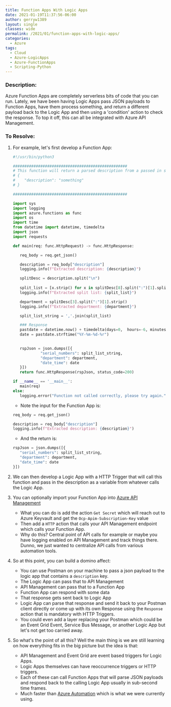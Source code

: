 ```yaml
---
title: Function Apps With Logic Apps
date: 2021-01-19T11:37:56-06:00
author: gerryw1389
layout: single
classes: wide
permalink: /2021/01/function-apps-with-logic-apps/
categories:
  - Azure
tags:
  - Cloud
  - Azure-LogicApps
  - Azure-FunctionApps
  - Scripting-Python
---
```

<!--more-->

### Description:

Azure Function Apps are completely serverless bits of code that you can run. Lately, we have been having Logic Apps pass JSON payloads to Function Apps, have them process something, and return a different payload back to the Logic App and then using a 'condition' action to check the response. To top it off, this can all be integrated with Azure API Management.

### To Resolve:

1. For example, let's first develop a Function App:

   ```python
   #!/usr/bin/python3

   ##################################################
   # This function will return a parsed description from a passed in string
   # {
   #    "description": "something"
   # }

   ##################################################

   import sys
   import logging
   import azure.functions as func
   import os
   import time
   from datetime import datetime, timedelta
   import json
   import requests

   def main(req: func.HttpRequest) -> func.HttpResponse:

      req_body = req.get_json()

      description = req_body["description"]
      logging.info(f"Extracted description: {description}")

      splitDesc = description.split("\n")
      
      split_list = [x.strip() for x in splitDesc[8].split(":")[1].split(',')]
      logging.info(f"Extracted split list: {split_list}")

      department = splitDesc[3].split(":")[1].strip()
      logging.info(f"Extracted department: {department}")

      split_list_string = ','.join(split_list)

      ### Response
      pastdate = datetime.now() + timedelta(days=0,  hours=-6, minutes=0)
      date = pastdate.strftime("%Y-%m-%d-%r")
      

      rspJson = json.dumps([{ 
               "serial_numbers": split_list_string,
               "department": department,
               "date_time": date 
      }])
      return func.HttpResponse(rspJson, status_code=200)

   if __name__ == '__main__':
      main(req)
   else:
      logging.error("Function not called correctly, please try again.")
   ```

   - Note the input for the Function App is:

   ```python
   req_body = req.get_json()

   description = req_body["description"]
   logging.info(f"Extracted description: {description}")
   ```

   - And the return is:

   ```python
   rspJson = json.dumps([{ 
      "serial_numbers": split_list_string,
      "department": department,
      "date_time": date 
   }])
   ```

2. We can then develop a Logic App with a HTTP Trigger that will call this function and pass in the description as a variable from whatever calls the Logic App.

3. You can optionally import your Function App into [Azure API Management](https://automationadmin.com/2020/08/azure-api-management)

   - What you can do is add the action `Get Secret` which will reach out to Azure Keyvault and get the `Ocp-Apim-Subscription-Key` value
   - Then add a `HTTP` action that calls your API Management endpoint which calls your Function App.
   - Why do this? Central point of API calls for example or maybe you have logging enabled on API Management and track things there. Dunno, we just wanted to centralize API calls from various automation tools.

4. So at this point, you can build a domino affect:

   - You can use Postman on your machine to pass a json payload to the logic app that contains a `description` key.
   - The Logic App can pass that to API Management
   - API Management can pass that to a Function App
   - Function App can respond with some data
   - That response gets sent back to Logic App
   - Logic App can parse that response and send it back to your Postman client directly or come up with its own Response using the `Response` action that is mandatory with HTTP Triggers.
   - You could even add a layer replacing your Postman which could be an Event Grid Event, Service Bus Message, or another Logic App but let's not get too carried away.

5. So what's the point of all this? Well the main thing is we are still learning on how everything fits in the big picture but the idea is that:

   - API Management and Event Grid are event based triggers for Logic Apps.
   - Logic Apps themselves can have reoccurrence triggers or HTTP triggers.
   - Each of these can call Function Apps that will parse JSON payloads and respond back to the calling Logic App usually in sub-second time frames.
   - Much faster than [Azure Automation](https://automationadmin.com/2020/10/using-azure-automation-logic-apps-for-sftp) which is what we were currently using.
